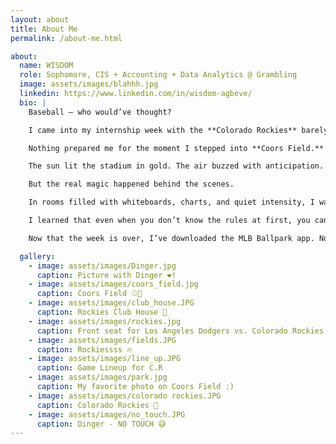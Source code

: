 ```yaml
---
layout: about
title: About Me
permalink: /about-me.html

about:
  name: WISDOM
  role: Sophomore, CIS + Accounting + Data Analytics @ Grambling
  image: assets/images/blahhh.jpg
  linkedin: https://www.linkedin.com/in/wisdom-agbeve/
  bio: |
    Baseball — who would’ve thought?

    I came into my internship week with the **Colorado Rockies** barely knowing the difference between a fastball and a foul. My only exposure to the game had been through YouTube clips: flashy highlights, walk-off homers, crowd noise echoing through a screen. I thought I’d seen it. I hadn’t.

    Nothing prepared me for the moment I stepped into **Coors Field.**

    The sun lit the stadium in gold. The air buzzed with anticipation. The crack of the bat was sharper, louder — real. Every cheer felt like a wave crashing through thousands of people at once. For the first time, I wasn’t just watching a game. I was part of it.

    But the real magic happened behind the scenes.

    In rooms filled with whiteboards, charts, and quiet intensity, I watched how a sport so rooted in tradition could be so driven by data, timing, and collaboration. I saw how scouts, coaches, and analysts wove instincts and insights into every decision. It wasn’t just baseball — it was a living system of strategy, trust, and constant adaptation.

    I learned that even when you don’t know the rules at first, you can still find your place in the game — if you listen, ask, observe, and show up ready to grow.

    Now that the week is over, I’ve downloaded the MLB Ballpark app. Not just to track scores, but to stay connected to something I didn’t expect to love. Because baseball, like most things in life, is deeper when you see what happens off the field — and I’m not done learning.

  gallery:
    - image: assets/images/Dinger.jpg
      caption: Picture with Dinger ❤️!
    - image: assets/images/coors_field.jpg
      caption: Coors Field ⚾️🧢
    - image: assets/images/club_house.JPG
      caption: Rockies Club House 🥳
    - image: assets/images/rockies.jpg
      caption: Front seat for Los Angeles Dodgers vs. Colorado Rockies Game ⚾
    - image: assets/images/fields.JPG
      caption: Rockiessss 🔥
    - image: assets/images/line_up.JPG
      caption: Game Lineup for C.R
    - image: assets/images/park.jpg
      caption: My favorite photo on Coors Field :)
    - image: assets/images/colorado rockies.JPG
      caption: Colorado Rockies 💜
    - image: assets/images/no_touch.JPG
      caption: Dinger - NO TOUCH 😅
---
```

